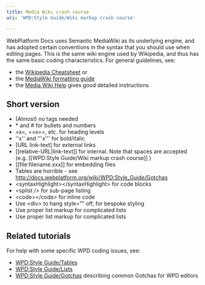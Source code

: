 ```yaml
---
title: Media Wiki crash course
uri: 'WPD:Style Guide/Wiki markup crash course'

---
```

WebPlatform Docs uses Semantic MediaWiki as its underlying engine, and has adopted certain conventions in the syntax that you should use when editing pages. This is the same wiki engine used by Wikipedia, and thus has the same basic coding characteristics. For general guidelines, see:

-   the [Wikipedia Cheatsheet](http://en.wikipedia.org/wiki/Wikipedia:Cheatsheet) or
-   the [MediaWiki formatting guide](http://www.mediawiki.org/wiki/Help:Formatting)
-   the [Media Wiki Help](http://www.mediawiki.org/wiki/Help:Contents) gives good detailed instructions

## Short version

-   (Almost) no tags needed
-   \* and \# for bullets and numbers
-   =x=, ==x==, etc. for heading levels
-   ''x'' and '''x''' for bold/italic
-   [URL link-text] for external links
-   [[relative-URL|link-text]] for internal. Note that spaces are accepted (e.g. [[WPD:Style Guide/Wiki markup crash course]] )
-   [[file:filename.xxx]] for embedding files
-   Tables are horrible - see <http://docs.webplatform.org/wiki/WPD:Style_Guide/Gotchas>
-   \<syntaxHighlight\>\</syntaxHighlight\> for code blocks
-   \<splist /\> for sub-page listing
-   \<code\>\</code\> for inline code
-   Use \<div\> to hang style=”” off, for bespoke styling
-   Use proper list markup for complicated lists
-   Use proper list markup for complicated lists

## Related tutorials

For help with some specific WPD coding issues, see:

-   [WPD:Style Guide/Tables](/WPD:Style_Guide/Tables)
-   [WPD:Style Guide/Lists](/WPD:Style_Guide/Lists)
-   [WPD:Style Guide/Gotchas](/WPD:Style_Guide/Gotchas) describing common Gotchas for WPD editors
